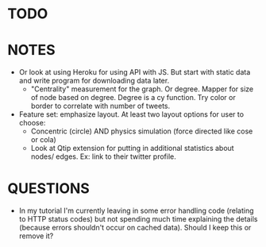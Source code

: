 # TODO

# NOTES
- Or look at using Heroku for using API with JS. But start with static data and write program for downloading data later.
  - "Centrality" measurement for the graph. Or degree. Mapper for size of node based on degree. Degree is a cy function. Try color or border to correlate with number of tweets.
- Feature set: emphasize layout. At least two layout options for user to choose:
  - Concentric (circle) AND physics simulation (force directed like cose or cola)
  - Look at Qtip extension for putting in additional statistics about nodes/ edges. Ex: link to their twitter profile.

# QUESTIONS
- In my tutorial I'm currently leaving in some error handling code (relating to HTTP status codes) but not spending much time explaining the details (because errors shouldn't occur on cached data). Should I keep this or remove it?